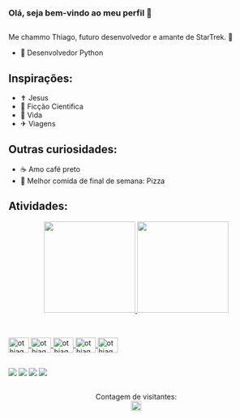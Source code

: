### Olá, seja bem-vindo ao meu perfil 👋

##

Me chammo Thiago, futuro desenvolvedor e amante de StarTrek. 🔫

- 🐍 Desenvolvedor Python


## Inspirações:

- ✝ Jesus 
- 🤖 Ficção Cientifica 
- 🦠 Vida
- ✈ Viagens

## Outras curiosidades:

- ☕ Amo café preto
- 🍕 Melhor comida de final de semana: Pizza

## Atividades:

<div align="center">
  <a href="https://github.com/othiagotenorio">
  <img height="180em" src="https://github-readme-stats.vercel.app/api?username=othiagotenorio&show_icons=true&theme=dark&include_all_commits=true&count_private=true"/>
  <img height="180em" src="https://github-readme-stats.vercel.app/api/top-langs/?username=othiagotenorio&layout=compact&langs_count=7&theme=dark"/>
</div>

##

<div style="display: inline_block"><br>
  <img align="center" alt="othiagotenorio" height="30" width="40" src="https://cdn.jsdelivr.net/gh/devicons/devicon/icons/python/python-original.svg">
  <img align="center" alt="othiagotenorio" height="30" width="40" src="https://cdn.jsdelivr.net/gh/devicons/devicon/icons/vscode/vscode-original.svg">
  <img align="center" alt="othiagotenorio" height="30" width="40" src="https://cdn.jsdelivr.net/gh/devicons/devicon/icons/git/git-plain.svg">
  <img align="center" alt="othiagotenorio" height="30" width="40" src="https://cdn.jsdelivr.net/gh/devicons/devicon/icons/html5/html5-plain.svg">
  <img align="center" alt="othiagotenorio" height="30" width="40" src="https://cdn.jsdelivr.net/gh/devicons/devicon/icons/css3/css3-plain.svg">
</div>

##

<div>
 
 <a href="https://instagram.com/othiagotenorio" target="_blank"><img src="https://img.shields.io/badge/-Instagram-%23E4405F?style=for-the-badge&logo=instagram&logoColor=white" target="_blank"></a>
 <a href="https://www.linkedin.com/in/othiagotenorio" target="_blank"><img src="https://img.shields.io/badge/-LinkedIn-%230077B5?style=for-the-badge&logo=linkedin&logoColor=white" target="_blank"></a> 
 <a href = "mailto:thiago.tenorio07@gmail.com"><img src="https://img.shields.io/badge/-Gmail-%23333?style=for-the-badge&logo=gmail&logoColor=white" target="_blank"></a>
 <a href = "https://api.whatsapp.com/send?phone=5514998946915"><img src="https://img.shields.io/badge/WhatsApp-25D366?style=for-the-badge&logo=whatsapp&logoColor=white" target="_blank"></a>

</div>

##

<p align="center"> 
  Contagem de visitantes:<br>
  <img height="20" src="https://profile-counter.glitch.me/othiagotenorio/count.svg" />
</p>
